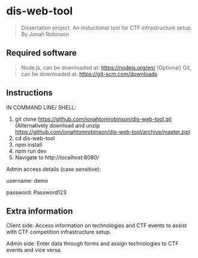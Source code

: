 # dis-web-tool

> Dissertation project. An instuctional tool for CTF infrastructure setup. By Jonah Robinson

## Required software

>Node.js, can be downloaded at: https://nodejs.org/en/
>(Optional) Git, can be downloaded at: https://git-scm.com/downloads

## Instructions

IN COMMAND LINE/ SHELL:
1. git clone https://github.com/jonahtomrobinson/dis-web-tool.git 
(Alternatively download and unzip https://github.com/jonahtomrobinson/dis-web-tool/archive/master.zip)
2. cd dis-web-tool
3. npm install
4. npm run dev
5. Navigate to http://localhost:8080/

Admin access details (case sensitive):

username: demo

password: Password123

## Extra information

Client side:
Access information on technologies and CTF events to assist with CTF competition infrastructure setup.

Admin side:
Enter data through forms and assign technologies to CTF events and vice versa.
